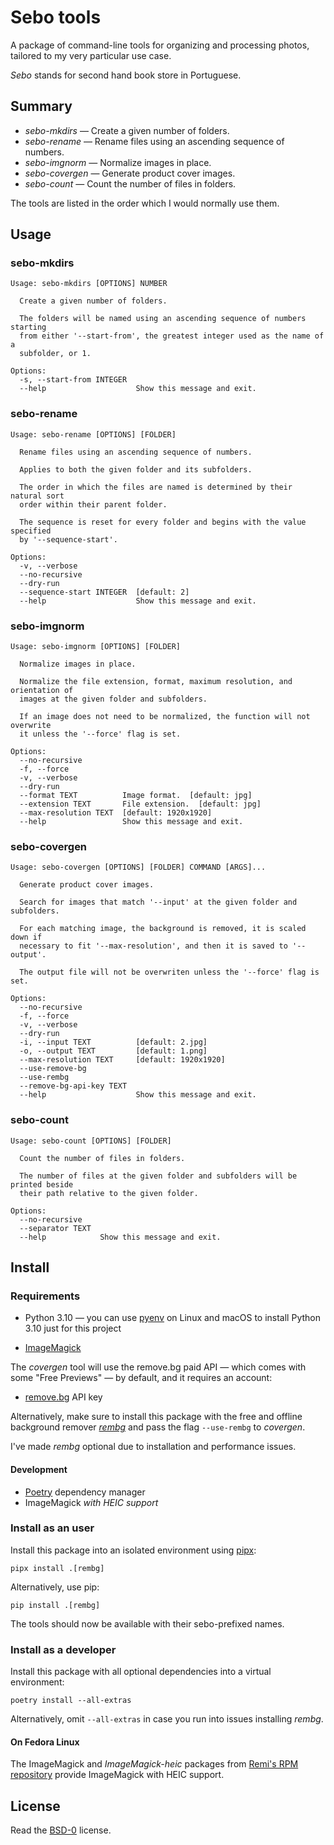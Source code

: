# Sebo tools

A package of command-line tools for organizing and processing photos, tailored
to my very particular use case.

_Sebo_ stands for second hand book store in Portuguese.

## Summary

- _sebo-mkdirs_ — Create a given number of folders.
- _sebo-rename_ — Rename files using an ascending sequence of numbers.
- _sebo-imgnorm_ — Normalize images in place.
- _sebo-covergen_ — Generate product cover images.
- _sebo-count_ — Count the number of files in folders.

The tools are listed in the order which I would normally use them.

## Usage

### sebo-mkdirs

```
Usage: sebo-mkdirs [OPTIONS] NUMBER

  Create a given number of folders.

  The folders will be named using an ascending sequence of numbers starting
  from either '--start-from', the greatest integer used as the name of a
  subfolder, or 1.

Options:
  -s, --start-from INTEGER
  --help                    Show this message and exit.
```

### sebo-rename

```
Usage: sebo-rename [OPTIONS] [FOLDER]

  Rename files using an ascending sequence of numbers.

  Applies to both the given folder and its subfolders.

  The order in which the files are named is determined by their natural sort
  order within their parent folder.

  The sequence is reset for every folder and begins with the value specified
  by '--sequence-start'.

Options:
  -v, --verbose
  --no-recursive
  --dry-run
  --sequence-start INTEGER  [default: 2]
  --help                    Show this message and exit.
```

### sebo-imgnorm

```
Usage: sebo-imgnorm [OPTIONS] [FOLDER]

  Normalize images in place.

  Normalize the file extension, format, maximum resolution, and orientation of
  images at the given folder and subfolders.

  If an image does not need to be normalized, the function will not overwrite
  it unless the '--force' flag is set.

Options:
  --no-recursive
  -f, --force
  -v, --verbose
  --dry-run
  --format TEXT          Image format.  [default: jpg]
  --extension TEXT       File extension.  [default: jpg]
  --max-resolution TEXT  [default: 1920x1920]
  --help                 Show this message and exit.
```

### sebo-covergen

```
Usage: sebo-covergen [OPTIONS] [FOLDER] COMMAND [ARGS]...

  Generate product cover images.

  Search for images that match '--input' at the given folder and subfolders.

  For each matching image, the background is removed, it is scaled down if
  necessary to fit '--max-resolution', and then it is saved to '--output'.

  The output file will not be overwriten unless the '--force' flag is set.

Options:
  --no-recursive
  -f, --force
  -v, --verbose
  --dry-run
  -i, --input TEXT          [default: 2.jpg]
  -o, --output TEXT         [default: 1.png]
  --max-resolution TEXT     [default: 1920x1920]
  --use-remove-bg
  --use-rembg
  --remove-bg-api-key TEXT
  --help                    Show this message and exit.
```

### sebo-count

```
Usage: sebo-count [OPTIONS] [FOLDER]

  Count the number of files in folders.

  The number of files at the given folder and subfolders will be printed beside
  their path relative to the given folder.

Options:
  --no-recursive
  --separator TEXT
  --help            Show this message and exit.
```

## Install

### Requirements

- Python 3.10 — you can use [pyenv](https://github.com/pyenv/pyenv) on Linux and
macOS to install Python 3.10 just for this project

- [ImageMagick](https://imagemagick.org/)

The _covergen_ tool will use the remove.bg paid API — which comes with some
"Free Previews" — by default, and it requires an account:

- [remove.bg](https://www.remove.bg/r/mYdNF6r5sTTkcp5zYn8Utz5G) API key

Alternatively, make sure to install this package with the free and offline
background remover [_rembg_](https://github.com/danielgatis/rembg) and pass the
flag `--use-rembg` to _covergen_.

I've made _rembg_ optional due to installation and performance issues.

#### Development

- [Poetry](https://python-poetry.org/) dependency manager
- ImageMagick _with HEIC support_

### Install as an user

Install this package into an isolated environment using
[pipx](https://pypa.github.io/pipx/):

    pipx install .[rembg]

Alternatively, use pip:

    pip install .[rembg]

The tools should now be available with their sebo-prefixed names.

### Install as a developer

Install this package with all optional dependencies into a virtual environment:

    poetry install --all-extras

Alternatively, omit `--all-extras` in case you run into issues installing
_rembg_.

#### On Fedora Linux

The ImageMagick and _ImageMagick-heic_ packages from
[Remi's RPM repository](https://rpms.remirepo.net/) provide ImageMagick with
HEIC support.

## License

Read the [BSD-0](LICENSE.txt) license.
